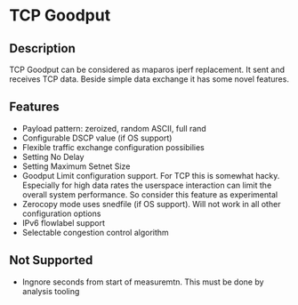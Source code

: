 # TCP Goodput

## Description

TCP Goodput can be considered as maparos iperf
replacement. It sent and receives TCP data. Beside
simple data exchange it has some novel features.

## Features

- Payload pattern: zeroized, random ASCII, full rand
- Configurable DSCP value (if OS support)
- Flexible traffic exchange configuration possibilies
- Setting No Delay
- Setting Maximum Setnet Size
- Goodput Limit configuration support. For TCP this is somewhat
  hacky. Especially for high data rates the userspace interaction can
  limit the overall system performance. So consider this feature as
  experimental
- Zerocopy mode uses snedfile (if OS support). Will not work in all
  other configuration options
- IPv6 flowlabel support
- Selectable congestion control algorithm

## Not Supported

- Ingnore <n> seconds from start of measuremtn. This must be done by analysis tooling
